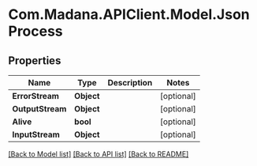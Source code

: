 
# Com.Madana.APIClient.Model.JsonProcess

## Properties

Name | Type | Description | Notes
------------ | ------------- | ------------- | -------------
**ErrorStream** | **Object** |  | [optional] 
**OutputStream** | **Object** |  | [optional] 
**Alive** | **bool** |  | [optional] 
**InputStream** | **Object** |  | [optional] 

[[Back to Model list]](../README.md#documentation-for-models)
[[Back to API list]](../README.md#documentation-for-api-endpoints)
[[Back to README]](../README.md)


